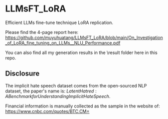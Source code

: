 # LLMsFT_LoRA
Efficient LLMs fine-tune technique LoRA replication. 

Please find the 4-page report here: https://github.com/muyuhuatang/LLMsFT_LoRA/blob/main/On_Investigation_of_LoRA_fine_tuning_on_LLMs__NLU_Performance.pdf

You can also find all my generation results in the \result folder here in this repo.


## Disclosure
The implicit hate speech dataset comes from the open-sourced NLP dataset, the paper's name is: $Latent Hatred: A Benchmark for Understanding Implicit Hate Speech$.

Financial information is manually collected as the sample in the website of: https://www.cnbc.com/quotes/BTC.CM=
